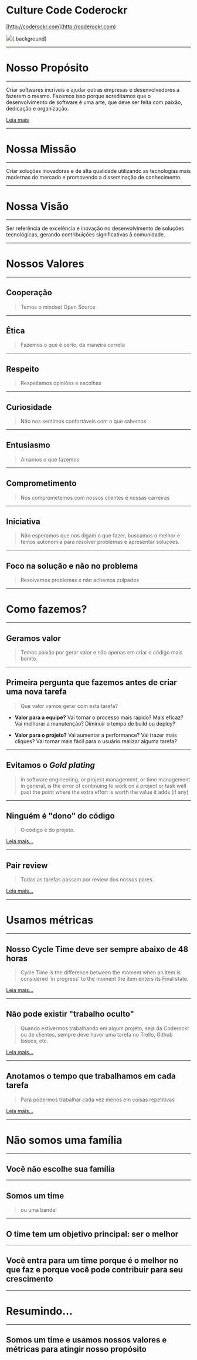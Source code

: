# Culture Code Coderockr

[http://coderockr.com](http://coderockr.com)

![](http://coderockr.com/images/coderockr.svg){.background}

***

# Nosso Propósito

***

Criar softwares incríveis e ajudar outras empresas e desenvolvedores a fazerem o mesmo. Fazemos isso porque acreditamos que o desenvolvimento de software é uma arte, que deve ser feita com paixão, dedicação e organização.

[Leia mais](https://medium.com/@eminetto/a-importancia-do-proposito-48f478577cbe#.6c5b5or8k)

***

# Nossa Missão

***

Criar soluções inovadoras e de alta qualidade utilizando as tecnologias mais modernas do mercado e promovendo a disseminação de conhecimento.

***

# Nossa Visão

***

Ser referência de excelência e inovação no desenvolvimento de soluções tecnológicas, gerando contribuições significativas à comunidade.

***

# Nossos Valores

***

## Cooperação

> Temos o mindset Open Source

***

## Ética

> Fazemos o que é certo, da maneira correta

***

## Respeito

> Respeitamos opiniões e escolhas

***

## Curiosidade

> Não nos sentimos confortáveis com o que sabemos

***

## Entusiasmo

> Amamos o que fazemos

***

## Comprometimento

> Nos comprometemos com nossos clientes e nossas carreiras

***

## Iniciativa

> Não esperamos que nos digam o que fazer, buscamos o melhor e temos autonomia para resolver problemas e apresentar soluções. 

***

## Foco na solução e não no problema

> Resolvemos problemas e não achamos culpados

***

# Como fazemos?

***

## Geramos valor

> Temos paixão por gerar valor e não apenas em criar o código mais bonito. 

***

## Primeira pergunta que fazemos antes de criar uma nova tarefa

> Que valor vamos gerar com esta tarefa?

- **Valor para a equipe?** Vai tornar o processo mais rápido? Mais eficaz? Vai melhorar a manutenção? Diminuir o tempo de build ou deploy?

- **Valor para o projeto?** Vai aumentar a performance? Vai trazer mais cliques? Vai tornar mais fácil para o usuário realizar alguma tarefa?

***

## Evitamos o *Gold plating* 

> in software engineering, or project management, or time management in general, is the error of continuing to work on a project or task well past the point where the extra effort is worth the value it adds (if any)

***

## Ninguém é "dono" do código

> O código é do projeto.

[Leia mais...](https://blog.coderockr.com/o-sentimento-de-propriedade-do-codigo-fb02abee47f#.jmqi56zbl)

***

## Pair review

> Todas as tarefas passam por review dos nossos pares.

[Leia mais...](https://blog.coderockr.com/a-importancia-da-revisao-de-codigo-a1a8b41ed7ff#.cvepsavh5)

***

# Usamos métricas

***

## Nosso Cycle Time deve ser sempre abaixo de **48 horas**

> Cycle Time is the difference between the moment when an item is considered 'in progress' to the moment the item enters its Final state.

[Leia mais...](https://blog.planrockr.com/o-que-e-lead-time-cycle-time-e-reaction-time-5bc4d13d0ac9#.4dny4j5kr)

***

## Não pode existir "trabalho oculto"

> Quando estivermos trabalhando em algum projeto, seja da Coderockr ou de clientes, sempre deve haver uma tarefa no Trello, Github Issues, etc. 

[Leia mais...](https://blog.planrockr.com/innersource-c0bd795289dd#.tnhqey888)

***

## Anotamos o tempo que trabalhamos em cada tarefa 

> Para podermos trabalhar cada vez menos em coisas repetitivas

[Leia mais...](https://blog.coderockr.com/estimativa-baseada-em-evidencias-c156d5527427#.9l7v5eteo)

***

# Não somos uma família

***

## Você não escolhe sua família

***

## Somos um time

> ou uma banda!

***

## O time tem um objetivo principal: ser o **melhor**

***

## Você entra para um time porque é o melhor no que faz e porque você pode contribuir para seu crescimento

***

# Resumindo...

***

## Somos um **time** e usamos nossos **valores** e **métricas** para atingir nosso **propósito**

